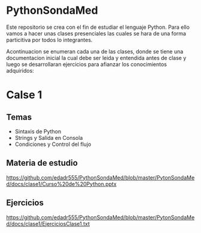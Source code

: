 # PythonSondaMed

  Este repositorio se crea con el fin de estudiar el lenguaje Python. Para ello vamos a hacer unas clases presenciales las cuales se hara de una forma particitiva por todos lo integrantes. 

  Acontinuacion se enumeran cada una de las clases, donde se tiene una documentacion inicial la cual debe ser leida y entendida antes de clase y luego se desarrollaran ejercicios para afianzar los conocimientos adquiridos:

Calse 1
========
Temas
-----
+ Sintaxis de Python
+ Strings y Salida en Consola
+ Condiciones y Control del flujo

Materia de estudio
------------------
https://github.com/edadr555/PythonSondaMed/blob/master/PytonSondaMed/docs/clase1/Curso%20de%20Python.pptx

Ejercicios
----------

https://github.com/edadr555/PythonSondaMed/blob/master/PytonSondaMed/docs/clase1/EjerciciosClase1.txt
